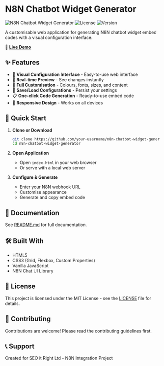 # N8N Chatbot Widget Generator

![N8N Chatbot Widget Generator](https://img.shields.io/badge/N8N-Chatbot%20Widget-blue)
![License](https://img.shields.io/badge/License-MIT-green)
![Version](https://img.shields.io/badge/Version-1.0-orange)

A customisable web application for generating N8N chatbot widget embed codes with a visual configuration interface.

🔗 **[Live Demo](https://your-username.github.io/n8n-chatbot-widget-generator/)**

## ✨ Features

- 🎨 **Visual Configuration Interface** - Easy-to-use web interface
- 👀 **Real-time Preview** - See changes instantly
- 🎯 **Full Customisation** - Colours, fonts, sizes, and content
- 💾 **Save/Load Configurations** - Persist your settings
- 📋 **One-click Code Generation** - Ready-to-use embed code
- 📱 **Responsive Design** - Works on all devices

## 🚀 Quick Start

1. **Clone or Download**
   ```bash
   git clone https://github.com/your-username/n8n-chatbot-widget-generator.git
   cd n8n-chatbot-widget-generator
   ```

2. **Open Application**
   - Open `index.html` in your web browser
   - Or serve with a local web server

3. **Configure & Generate**
   - Enter your N8N webhook URL
   - Customise appearance
   - Generate and copy embed code

## 📖 Documentation

See [README.md](README.md) for full documentation.

## 🛠️ Built With

- HTML5
- CSS3 (Grid, Flexbox, Custom Properties)
- Vanilla JavaScript
- N8N Chat UI Library

## 📄 License

This project is licensed under the MIT License - see the [LICENSE](LICENSE) file for details.

## 🤝 Contributing

Contributions are welcome! Please read the contributing guidelines first.

## 📞 Support

Created for SEO it Right Ltd - N8N Integration Project
